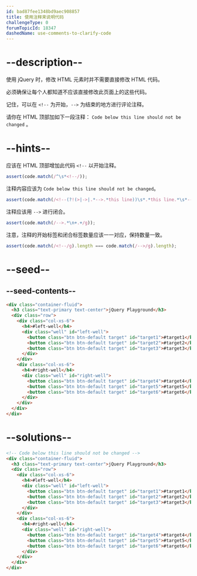 ```yaml
---
id: bad87fee1348bd9aec908857
title: 使用注释来说明代码
challengeType: 0
forumTopicId: 18347
dashedName: use-comments-to-clarify-code
---
```


# --description--

使用 jQuery 时，修改 HTML 元素时并不需要直接修改 HTML 代码。

必须确保让每个人都知道不应该直接修改此页面上的这些代码。

记住，可以在 `<!--` 为开始，`-->` 为结束的地方进行评论注释。

请你在 HTML 顶部加如下一段注释： `Code below this line should not be changed` 。

# --hints--

应该在 HTML 顶部增加此代码 `<!--` 以开始注释。

```js
assert(code.match(/^\s*<!--/));
```

注释内容应该为 `Code below this line should not be changed`。

```js
assert(code.match(/<!--(?!(>|->|.*-->.*this line))\s*.*this line.*\s*-->/gi));
```

注释应该用 `-->` 进行闭合。

```js
assert(code.match(/-->.*\n+.+/g));
```

注意，注释的开始标签和闭合标签数量应该一一对应，保持数量一致。

```js
assert(code.match(/<!--/g).length === code.match(/-->/g).length);
```

# --seed--

## --seed-contents--

```html
<div class="container-fluid">
  <h3 class="text-primary text-center">jQuery Playground</h3>
  <div class="row">
    <div class="col-xs-6">
      <h4>#left-well</h4>
      <div class="well" id="left-well">
        <button class="btn btn-default target" id="target1">#target1</button>
        <button class="btn btn-default target" id="target2">#target2</button>
        <button class="btn btn-default target" id="target3">#target3</button>
      </div>
    </div>
    <div class="col-xs-6">
      <h4>#right-well</h4>
      <div class="well" id="right-well">
        <button class="btn btn-default target" id="target4">#target4</button>
        <button class="btn btn-default target" id="target5">#target5</button>
        <button class="btn btn-default target" id="target6">#target6</button>
      </div>
    </div>
  </div>
</div>
```

# --solutions--

```html
<!-- Code below this line should not be changed -->
<div class="container-fluid">
  <h3 class="text-primary text-center">jQuery Playground</h3>
  <div class="row">
    <div class="col-xs-6">
      <h4>#left-well</h4>
      <div class="well" id="left-well">
        <button class="btn btn-default target" id="target1">#target1</button>
        <button class="btn btn-default target" id="target2">#target2</button>
        <button class="btn btn-default target" id="target3">#target3</button>
      </div>
    </div>
    <div class="col-xs-6">
      <h4>#right-well</h4>
      <div class="well" id="right-well">
        <button class="btn btn-default target" id="target4">#target4</button>
        <button class="btn btn-default target" id="target5">#target5</button>
        <button class="btn btn-default target" id="target6">#target6</button>
      </div>
    </div>
  </div>
</div>
```
